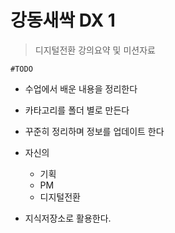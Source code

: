 # 강동새싹 DX 1
> 디지털전환 강의요약 및 미션자료

`#TODO`

- 수업에서 배운 내용을 정리한다 
- 카타고리를 폴더 별로 만든다
- 꾸준히 정리하며 정보를 업데이트 한다  
- 자신의 
    - 기획
    - PM
    - 디지털전환
    
- 지식저장소로 활용한다.   